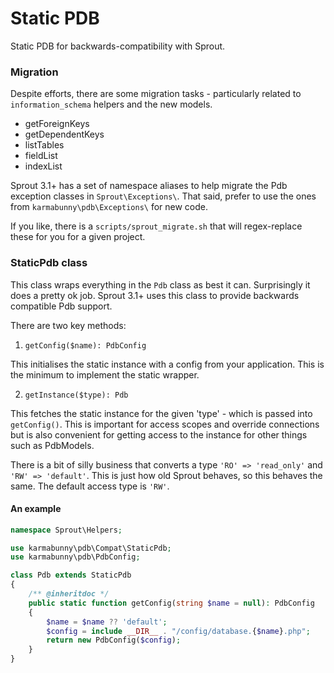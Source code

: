 
# Static PDB

Static PDB for backwards-compatibility with Sprout.


### Migration

Despite efforts, there are some migration tasks - particularly related to `information_schema` helpers and the new models.

- getForeignKeys
- getDependentKeys
- listTables
- fieldList
- indexList

Sprout 3.1+ has a set of namespace aliases to help migrate the Pdb exception classes in `Sprout\Exceptions\`. That said, prefer to use the ones from `karmabunny\pdb\Exceptions\` for new code.

If you like, there is a `scripts/sprout_migrate.sh` that will regex-replace these for you for a given project.


### StaticPdb class

This class wraps everything in the `Pdb` class as best it can. Surprisingly it does a pretty ok job. Sprout 3.1+ uses this class to provide backwards compatible Pdb support.

There are two key methods:

1. `getConfig($name): PdbConfig`

This initialises the static instance with a config from your application. This is the minimum to implement the static wrapper.

2. `getInstance($type): Pdb`

This fetches the static instance for the given 'type' - which is passed into `getConfig()`. This is important for access scopes and override connections but is also convenient for getting access to the instance for other things such as PdbModels.

There is a bit of silly business that converts a type `'RO' => 'read_only'` and `'RW' => 'default'`. This is just how old Sprout behaves, so this behaves the same. The default access type is `'RW'`.


#### An example

```php
namespace Sprout\Helpers;

use karmabunny\pdb\Compat\StaticPdb;
use karmabunny\pdb\PdbConfig;

class Pdb extends StaticPdb
{
    /** @inheritdoc */
    public static function getConfig(string $name = null): PdbConfig
    {
        $name = $name ?? 'default';
        $config = include __DIR__ . "/config/database.{$name}.php";
        return new PdbConfig($config);
    }
}
```
